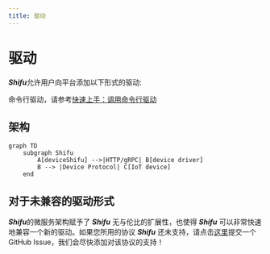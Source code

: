 ```yaml
---
title: 驱动
---
```


# 驱动

***Shifu***允许用户向平台添加以下形式的驱动:

命令行驱动，请参考[快速上手：调用命令行驱动](/zh/home/quickstart_remote_execute_cmd_driver)

## 架构

```mermaid
graph TD
    subgraph Shifu
        A[deviceShifu] -->|HTTP/gRPC| B[device driver]
        B --> |Device Protocol| C[IoT device]
    end
```

## 对于未兼容的驱动形式

***Shifu***的微服务架构赋予了 ***Shifu*** 无与伦比的扩展性，也使得 ***Shifu*** 可以非常快速地兼容一个新的驱动。如果您所用的协议 ***Shifu*** 还未支持，请点击[这里](https://github.com/Edgenesis/shifu/issue/new)提交一个GitHub Issue，我们会尽快添加对该协议的支持！
